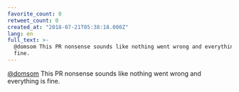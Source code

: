 ```yaml
---
favorite_count: 0
retweet_count: 0
created_at: "2018-07-21T05:38:18.000Z"
lang: en
full_text: >-
  @domsom This PR nonsense sounds like nothing went wrong and everything is
  fine.
---
```


[@domsom](https://twitter.com/domsom) This PR nonsense sounds like nothing went
wrong and everything is fine.
